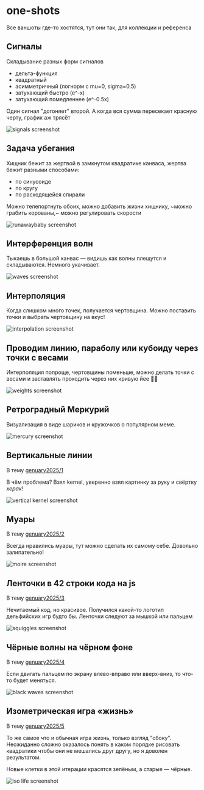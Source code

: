 # one-shots

Все ваншоты где-то хостятся, тут они так, для коллекции и референса

## Сигналы

Складывание разных форм сигналов

* дельта-функция
* квадратный
* асимметричный (логнорм с mu=0, sigma=0.5)
* затухающий быстро (e^-x)
* затухающий помедленнее (e^-0.5x)

Один сигнал "догоняет" второй. А когда вся сумма пересекает красную черту, график аж трясёт

![signals screenshot](./screenshots/signals.png)

## Задача убегания

Хищник бежит за жертвой в замкнутом квадратике канваса, жертва бежит разными способами:

* по синусоиде
* по кругу
* по расходящейся спирали

Можно телепортнуть обоих, можно добавить жизни хищнику, ~можно грабить корованы,~ можно регулировать скорости 

![runawaybaby screenshot](./screenshots/runawaybaby.png)

## Интерференция волн

Тыкаешь в большой канвас &mdash; видишь как волны плещутся и складываются. Немного укачивает.

![waves screenshot](./screenshots/waves.png)

## Интерполяция

Когда слишком много точек, получается чертовщина. Можно поставить точки и выбрать чертовщину на вкус!

![interpolation screenshot](./screenshots/interpolation.png)

## Проводим линию, параболу или кубоиду через точки с весами

Интерполяция попроще, чертовщины поменьше, можно делать точки с весами и заставлять проходить через них кривую йее 🕺🏻

![weights screenshot](./screenshots/weights.png)

## Ретроградный Меркурий

Визуализация в виде шариков и кружочков о популярном меме.

![mercury screenshot](./screenshots/mercury.png)

## Вертикальные линии

В тему [genuary2025/1](https://genuary.art/prompts#jan1)

В чём проблема? Взял kernel, уверенно взял картинку за руку и свёртку _херак!_

![vertical kernel screenshot](./screenshots/vertical-kernel.png)

## Муары

В тему [genuary2025/2](https://genuary.art/prompts#jan2)

Всегда нравились муары, тут можно сделать их самому себе. Довольно залипательно!

![moire screenshot](./screenshots/moire.png)

## Ленточки в 42 строки кода на js

В тему [genuary2025/3](https://genuary.art/prompts#jan3)

Нечитаемый код, но красивое. Получился какой-то логотип дельфийских игр будто бы. Ленточки следуют за мышкой или пальцем

![squiggles screenshot](./screenshots/squiggles.png)

## Чёрные волны на чёрном фоне

В тему [genuary2025/4](https://genuary.art/prompts#jan4)

Если двигать пальцем по экрану влево-вправо или вверх-вниз, то что-то будет меняться.

![black waves screenshot](./screenshots/black-waves.png)

## Изометрическая игра &laquo;жизнь&raquo;

В тему [genuary2025/5](https://genuary.art/prompts#jan5)

То же самое что и обычная игра жизнь, только взгляд "сбоку". Неожиданно сложно оказалось понять в каком порядке рисовать квадратики чтобы они не мешались друг другу, но я доволен результатом.

Новые клетки в этой итерации красятся зелёным, а старые &mdash; чёрные.

![iso life screenshot](./screenshots/iso-life.png)
